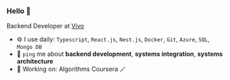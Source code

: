 ### Hello 👋

Backend Developer at [Vivo](https://vivo.com.br/para-voce)

- ⚙️ I use daily: `Typescript`, `React.js`, `Nest.js`, `Docker`, `Git`, `Azure`, `SQL`, `Mongo DB`
- 💬 `ping` me about **backend development**, **systems integration**, **systems architecture**
- 🧙 Working on: Algorithms Coursera 🪄

